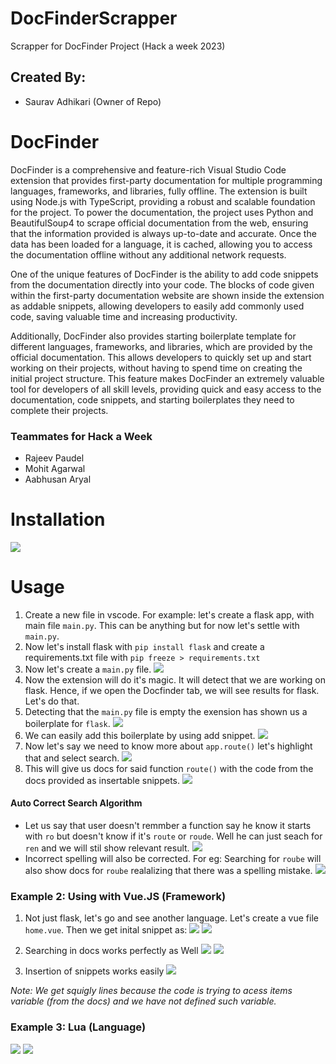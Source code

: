 # DocFinderScrapper
Scrapper for DocFinder Project (Hack a week 2023)

## Created By: 
- Saurav Adhikari (Owner of Repo)

# DocFinder

DocFinder is a comprehensive and feature-rich Visual Studio Code extension that provides first-party documentation for multiple programming languages, frameworks, and libraries, fully offline. The extension is built using Node.js with TypeScript, providing a robust and scalable foundation for the project. To power the documentation, the project uses Python and BeautifulSoup4 to scrape official documentation from the web, ensuring that the information provided is always up-to-date and accurate. Once the data has been loaded for a language, it is cached, allowing you to access the documentation offline without any additional network requests.

One of the unique features of DocFinder is the ability to add code snippets from the documentation directly into your code. The blocks of code given within the first-party documentation website are shown inside the extension as addable snippets, allowing developers to easily add commonly used code, saving valuable time and increasing productivity.

Additionally, DocFinder also provides starting boilerplate template for different languages, frameworks, and libraries, which are provided by the official documentation. This allows developers to quickly set up and start working on their projects, without having to spend time on creating the initial project structure. This feature makes DocFinder an extremely valuable tool for developers of all skill levels, providing quick and easy access to the documentation, code snippets, and starting boilerplates they need to complete their projects.

### Teammates for Hack a Week
- Rajeev Paudel
- Mohit Agarwal
- Aabhusan Aryal


# Installation
![](https://i.imgur.com/yrhOP2l.png)

# Usage
1. Create a new file in vscode. For example: let's create a flask app, with main file `main.py`. This can be anything but for now let's settle with `main.py`.
2. Now let's install flask with `pip install flask` and create a requirements.txt file with `pip freeze > requirements.txt`
3. Now let's create a `main.py` file.
    ![](https://i.imgur.com/LgE9j4v.png)
4. Now the extension will do it's magic. It will detect that we are working on flask. Hence, if we open the Docfinder tab, we will see results for flask. Let's do that.
5. Detecting that the `main.py` file is empty the exension has shown us a boilerplate for `flask`.
    ![](https://i.imgur.com/Afwg8Km.png)
6. We can easily add this boilerplate by using add snippet.
    ![](https://i.imgur.com/Afwg8Km.png)
7. Now let's say we need to know more about `app.route()` let's highlight that and select search.
    ![](https://i.imgur.com/K2uxyta.png)
8. This will give us docs for said function `route()` with the code from the docs provided as insertable snippets.
    ![](https://i.imgur.com/FzO4CyS.png)


#### Auto Correct Search Algorithm
- Let us say that user doesn't remmber a function say he know it starts with `ro` but doesn't know if it's `route` or `roude`. Well he can just seach for `ren` and we will stil show relevant result.
    ![](https://i.imgur.com/j8eEsV7.png)
- Incorrect spelling will also be corrected. For eg: Searching for `roube` will also show docs for `roube` realalizing that there was a spelling mistake.
    ![](https://i.imgur.com/nVUnWDQ.png)


### Example 2: Using with Vue.JS (Framework)
1. Not just flask, let's go and see another language. Let's create a vue file `home.vue`. Then we get inital snippet as:
    ![](https://i.imgur.com/BiBfbxE.png)
    ![](https://i.imgur.com/6LJBlDq.png)

2. Searching in docs works perfectly as Well
    ![](https://i.imgur.com/1H1fa2U.png)
    ![](https://i.imgur.com/M4ttgK6.png)

3. Insertion of snippets works easily
    ![](https://i.imgur.com/e27RE2V.png)

*Note: We get squigly lines because the code is trying to acess items variable (from the docs) and we have not defined such variable.*

### Example 3: Lua (Language)
![](https://i.imgur.com/qEvAPqn.png)
![](https://i.imgur.com/pNLgqsB.png)
